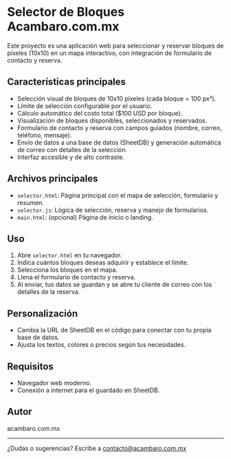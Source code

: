 # Selector de Bloques Acambaro.com.mx

Este proyecto es una aplicación web para seleccionar y reservar bloques de píxeles (10x10) en un mapa interactivo, con integración de formulario de contacto y reserva.

## Características principales
- Selección visual de bloques de 10x10 píxeles (cada bloque = 100 px²).
- Límite de selección configurable por el usuario.
- Cálculo automático del costo total ($100 USD por bloque).
- Visualización de bloques disponibles, seleccionados y reservados.
- Formulario de contacto y reserva con campos guiados (nombre, correo, teléfono, mensaje).
- Envío de datos a una base de datos (SheetDB) y generación automática de correo con detalles de la selección.
- Interfaz accesible y de alto contraste.

## Archivos principales
- `selector.html`: Página principal con el mapa de selección, formulario y resumen.
- `selector.js`: Lógica de selección, reserva y manejo de formularios.
- `main.html`: (opcional) Página de inicio o landing.

## Uso
1. Abre `selector.html` en tu navegador.
2. Indica cuántos bloques deseas adquirir y establece el límite.
3. Selecciona los bloques en el mapa.
4. Llena el formulario de contacto y reserva.
5. Al enviar, tus datos se guardan y se abre tu cliente de correo con los detalles de la reserva.

## Personalización
- Cambia la URL de SheetDB en el código para conectar con tu propia base de datos.
- Ajusta los textos, colores o precios según tus necesidades.

## Requisitos
- Navegador web moderno.
- Conexión a internet para el guardado en SheetDB.

## Autor
acambaro.com.mx

---

¿Dudas o sugerencias? Escribe a contacto@acambaro.com.mx
